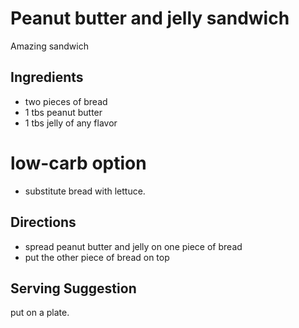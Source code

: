 # Peanut butter and jelly sandwich
Amazing sandwich

## Ingredients

* two pieces of bread
* 1 tbs peanut butter
* 1 tbs jelly of any flavor

# low-carb option
* substitute bread with lettuce. 

## Directions
* spread peanut butter and jelly on one piece of bread
* put the other piece of bread on top

## Serving Suggestion
put on a plate.
